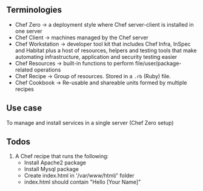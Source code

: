 ## Terminologies
- Chef Zero -> a deployment style where Chef server-client is installed in one server
- Chef Client -> machines managed by the Chef server
- Chef Workstation -> developer tool kit that includes Chef Infra, InSpec and Habitat plus a host of resources, helpers and testing tools that make automating infrastructure, application and security testing easier
- Chef Resources -> built-in functions to perform file/user/package-related operations
- Chef Recipe -> Group of resources. Stored in a `.rb` (Ruby) file.
- Chef Cookbook -> Re-usable and shareable units formed by multiple recipes

## Use case
To manage and install services in a single server (Chef Zero setup)

## Todos
1. A Chef recipe that runs the following:
    - Install Apache2 package
    - Install Mysql package
    - Create index.html in '/var/www/html/' folder
    - index.html should contain "Hello [Your Name]"

